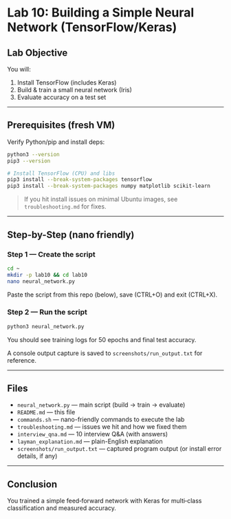 # Lab 10: Building a Simple Neural Network (TensorFlow/Keras)

## Lab Objective
You will:
1) Install TensorFlow (includes Keras)  
2) Build & train a small neural network (Iris)  
3) Evaluate accuracy on a test set

---

## Prerequisites (fresh VM)
Verify Python/pip and install deps:
```bash
python3 --version
pip3 --version

# Install TensorFlow (CPU) and libs
pip3 install --break-system-packages tensorflow
pip3 install --break-system-packages numpy matplotlib scikit-learn
```
> If you hit install issues on minimal Ubuntu images, see `troubleshooting.md` for fixes.

---

## Step-by-Step (nano friendly)

### Step 1 — Create the script
```bash
cd ~
mkdir -p lab10 && cd lab10
nano neural_network.py
```
Paste the script from this repo (below), save (CTRL+O) and exit (CTRL+X).

### Step 2 — Run the script
```bash
python3 neural_network.py
```
You should see training logs for 50 epochs and final test accuracy.

A console output capture is saved to `screenshots/run_output.txt` for reference.

---

## Files
- `neural_network.py` — main script (build → train → evaluate)  
- `README.md` — this file  
- `commands.sh` — nano-friendly commands to execute the lab  
- `troubleshooting.md` — issues we hit and how we fixed them  
- `interview_qna.md` — 10 interview Q&A (with answers)  
- `layman_explanation.md` — plain-English explanation  
- `screenshots/run_output.txt` — captured program output (or install error details, if any)

---

## Conclusion
You trained a simple feed‑forward network with Keras for multi‑class classification and measured accuracy.